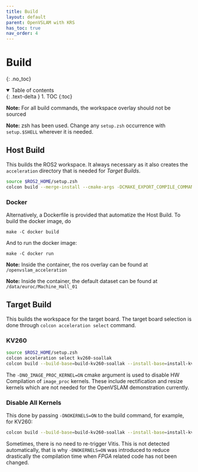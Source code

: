 ```yaml
---
title: Build
layout: default
parent: OpenVSLAM with KRS
has_toc: true
nav_order: 4
---
```


# Build
{: .no_toc}
<details open markdown="block">
  <summary>
    Table of contents
  </summary>
  {: .text-delta }
1. TOC
{:toc}
</details>

**Note:** For all build commands, the workspace overlay should not be sourced

**Note:** zsh has been used. Change any `setup.zsh` occurrence with `setup.$SHELL` wherever it is needed.

## Host Build

This builds the ROS2 workspace. It always necessary as it also creates the `acceleration` directory that is needed for *Target Builds*.

```bash
source $ROS2_HOME/setup.zsh 
colcon build --merge-install --cmake-args -DCMAKE_EXPORT_COMPILE_COMMANDS=ON -DCMAKE_BUILD_TYPE=Release --parallel-workers 32
```

### Docker
Alternatively, a Dockerfile is provided that automatize the Host Build. To build the docker image, do

```
make -C docker build
```

And to run the docker image:

```
make -C docker run
```
**Note:** Inside the container, the ros overlay can be found at `/openvslam_acceleration`

**Note:** Inside the container, the default dataset can be found at `/data/euroc/Machine_Hall_01`

## Target Build

This builds the workspace for the target board. The target board selection is done through `colcon acceleration select` command.

### KV260

```bash
source $ROS2_HOME/setup.zsh 
colcon acceleration select kv260-soallak
colcon build --build-base=build-kv260-soallak --install-base=install-kv260-soallak --merge-install --mixin kv260-soallak --cmake-args -DROS_VITIS=ON -DCMAKE_BUILD_TYPE=Release -DNO_IMAGE_PROC_KERNEL=ON
```

The `-DNO_IMAGE_PROC_KERNEL=ON` cmake argument is used to disable HW Compilation of `image_proc` kernels. These include rectification and resize kernels which are not needed for the OpenVSLAM demonstration currently.


### Disable All Kernels

This done by passing `-DNOKERNELS=ON` to the build command, for example, for KV260:

```bash
colcon build --build-base=build-kv260-soallak --install-base=install-kv260-soallak --merge-install --mixin kv260-soallak --cmake-args -DROS_VITIS=ON -DCMAKE_BUILD_TYPE=Release -DNOKERNELS=ON
```

Sometimes, there is no need to re-trigger Vitis. This is not detected automatically, that is why `-DNOKERNELS=ON` was introduced to reduce drastically the compilation time when *FPGA* related code has not been changed. 

